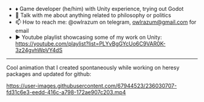 - ♦️ Game developer (he/him) with Unity experience, trying out Godot
- 💬 Talk with me about anything related to philosophy or politics
- 📫 How to reach me: @owlrazum on telegram, owlrazum@gmail.com for email
- ▶️ Youtube playlist showcasing some of my work on Unity: https://youtube.com/playlist?list=PLYvBgGYcUo6C9VAR0K-3z24gvhWpVY4dS

---

Cool animation that I created spontaneously while working on heresy packages and updated for github:

https://user-images.githubusercontent.com/67944523/236030707-fd31c6e3-eedd-416c-a798-172ae907c203.mp4

